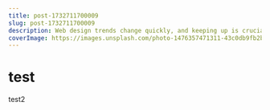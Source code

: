 ```yaml
---
title: post-1732711700009
slug: post-1732711700009
description: Web design trends change quickly, and keeping up is crucial to making your website attractive, functional, and user-friendly.
coverImage: https://images.unsplash.com/photo-1476357471311-43c0db9fb2b4?q=80&w=3540&auto=format&fit=crop&ixlib=rb-4.0.3&ixid=M3wxMjA3fDB8MHxwaG90by1wYWdlfHx8fGVufDB8fHx8fA%3D%3D
---
```

# test

test2
      